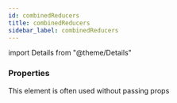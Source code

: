 ```yaml
---
id: combinedReducers
title: combinedReducers
sidebar_label: combinedReducers
---
```


import Details from "@theme/Details"




### Properties

This element is often used without passing props

